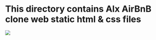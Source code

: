 # This directory contains Alx AirBnB clone web static html & css files
![](https://s3.amazonaws.com/intranet-projects-files/concepts/74/hbnb_step1.png)


